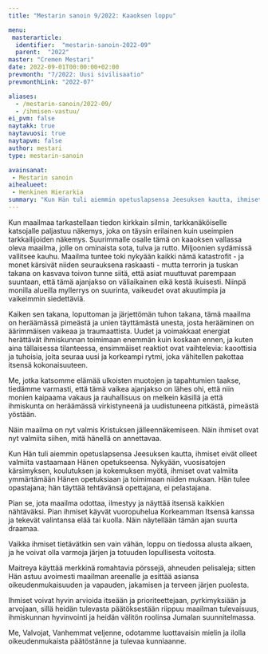 ```yaml
---
title: "Mestarin sanoin 9/2022: Kaaoksen loppu"

menu:
 masterarticle:
  identifier:  "mestarin-sanoin-2022-09"
  parent:  "2022"
master: "Cremen Mestari"
date: 2022-09-01T00:00:00+02:00
prevmonth: "7/2022: Uusi sivilisaatio"
prevmonthLink: "2022-07"

aliases:
  - /mestarin-sanoin/2022-09/
  - /ihmisen-vastuu/
ei_pvm: false
naytakk: true
naytavuosi: true
naytapvm: false
author: mestari
type: mestarin-sanoin

avainsanat:
 - Mestarin sanoin
aihealueet:
 - Henkinen Hierarkia
summary: "Kun Hän tuli aiemmin opetuslapsensa Jeesuksen kautta, ihmiset eivät olleet valmiita vastaamaan Hänen opetukseensa. Nykyään, vuosisatojen kärsimyksen, koulutuksen ja kokemuksen myötä, ihmiset ovat valmiita ymmärtämään Hänen opetuksiaan ja toimimaan niiden mukaan."
---
```

Kun maailmaa tarkastellaan tiedon kirkkain silmin, tarkkanäköiselle katsojalle paljastuu näkemys, joka on täysin erilainen kuin useimpien tarkkailijoiden näkemys. Suurimmalle osalle tämä on kaaoksen vallassa oleva maailma, jolle on ominaista sota, tulva ja rutto. Miljoonien sydämissä vallitsee kauhu. Maailma tuntee toki nykyään kaikki nämä katastrofit - ja monet kärsivät niiden seurauksena raskaasti - mutta terrorin ja tuskan takana on kasvava toivon tunne siitä, että asiat muuttuvat parempaan suuntaan, että tämä ajanjakso on väliaikainen eikä kestä ikuisesti. Niinpä monilla alueilla myllerrys on suurinta, vaikeudet ovat akuutimpia ja vaikeimmin siedettäviä.

Kaiken sen takana, loputtoman ja järjettömän tuhon takana, tämä maailma on heräämässä pimeästä ja unien täyttämästä unesta, josta herääminen on äärimmäisen vaikeaa ja traumaattista. Uudet ja voimakkaat energiat herättävät ihmiskunnan toimimaan enemmän kuin koskaan ennen, ja kuten aina tällaisessa tilanteessa, ensimmäiset reaktiot ovat vaihtelevia: kaoottisia ja tuhoisia, joita seuraa uusi ja korkeampi rytmi, joka vähitellen pakottaa itsensä kokonaisuuteen.

Me, jotka katsomme elämää ulkoisten muotojen ja tapahtumien taakse, tiedämme varmasti, että tämä vaikea ajanjakso on lähes ohi, että niin monien kaipaama vakaus ja rauhallisuus on melkein käsillä ja että ihmiskunta on heräämässä virkistyneenä ja uudistuneena pitkästä, pimeästä yöstään.

Näin maailma on nyt valmis Kristuksen jälleennäkemiseen. Näin ihmiset ovat nyt valmiita siihen, mitä hänellä on annettavaa.

Kun Hän tuli aiemmin opetuslapsensa Jeesuksen kautta, ihmiset eivät olleet valmiita vastaamaan Hänen opetukseensa. Nykyään, vuosisatojen kärsimyksen, koulutuksen ja kokemuksen myötä, ihmiset ovat valmiita ymmärtämään Hänen opetuksiaan ja toimimaan niiden mukaan. Hän tulee opastajana; hän täyttää tehtävänsä opettajana, ei pelastajana.

Pian se, jota maailma odottaa, ilmestyy ja näyttää itsensä kaikkien nähtäväksi. Pian ihmiset käyvät vuoropuhelua Korkeamman Itsensä kanssa ja tekevät valintansa elää tai kuolla. Näin näytellään tämän ajan suurta draamaa.

Vaikka ihmiset tietävätkin sen vain vähän, loppu on tiedossa alusta alkaen, ja he voivat olla varmoja järjen ja totuuden lopullisesta voitosta.

Maitreya käyttää merkkinä romahtavia pörssejä, ahneuden pelisaleja; sitten Hän astuu avoimesti maailman areenalle ja esittää asiansa oikeudenmukaisuuden ja vapauden, jakamisen ja terveen järjen puolesta.

Ihmiset voivat hyvin arvioida itseään ja prioriteettejaan, pyrkimyksiään ja arvojaan, sillä heidän tulevasta päätöksestään riippuu maailman tulevaisuus, ihmiskunnan hyvinvointi ja heidän välitön roolinsa Jumalan suunnitelmassa.

Me, Valvojat, Vanhemmat veljenne, odotamme luottavaisin mielin ja ilolla oikeudenmukaista päätöstänne ja tulevaa kunniaanne.
